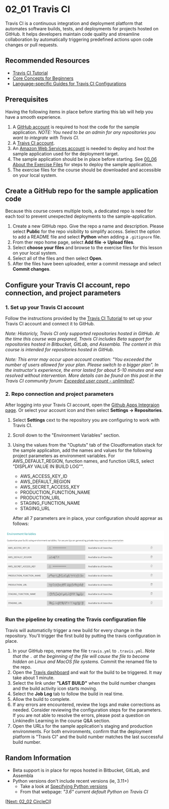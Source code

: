 # 02_01 Travis CI
Travis CI is a continuous integration and deployment platform that automates software builds, tests, and deployments for projects hosted on GitHub. It helps developers maintain code quality and streamline collaboration by automatically triggering predefined actions upon code changes or pull requests.

## Recommended Resources
- [Travis CI Tutorial](https://docs.travis-ci.com/user/tutorial/)
- [Core Concepts for Beginners](https://docs.travis-ci.com/user/for-beginners/)
- [Language-specific Guides for Travis CI Configurations](https://docs.travis-ci.com/user/language-specific/)


## Prerequisites
Having the following items in place before starting this lab will help you have a smooth experience.

1. A [GitHub account](https://github.com/join) is required to host the code for the sample application. *NOTE: You need to be an admin for any repositories you want to integrate with Travis CI.*
2. A [Traivs CI account](https://app.travis-ci.com/signup).
3. An [Amazon Web Services account](https://aws.amazon.com/free) is needed to deploy and host the sample application used for the deployment target.
4. The sample application should be in place before starting.  See [00_06 About the Exercise Files](../../ch0_introduction/00_06_about_the_exercise_files/README.md) for steps to deploy the sample application.
5. The exercise files for the course should be downloaded and accessible on your local system.

## Create a GitHub repo for the sample application code
Because this course covers multiple tools, a dedicated repo is need for each tool to prevent unexpected deployments to the sample-application.

1. Create a new GitHub repo. Give the repo a name and description.  Please select **Public** for the repo visibility to simplify access.  Select the option to add a README file and select **Python** when adding a `.gitignore` file.
2. From ther repo home page, select **Add file -> Upload files**.
3. Select **choose your files** and browse to the exercise files for this lesson on your local system.
4. Select all of the files and then select **Open**.
5. After the files have been uploaded, enter a commit message and select **Commit changes**.

## Configure your Travis CI account, repo connection, and project parameters

### 1. Set up your Travis CI account
Follow the instructions provided by the [Travis CI Tutorial](https://docs.travis-ci.com/user/tutorial/) to set up your Travis CI account and connect it to GitHub.

*Note: Historicly, Travis CI only supported repositories hosted in GitHub.  At the time this course was prepared, Travis CI includes Beta support for repositories hosted in Bitbucket, GitLab, and Assembla.  The content in this course is intended for repositories hosted in GitHub.*

*Note:  This error may occur upon account creation: "You exceeded the number of users allowed for your plan. Please switch to a bigger plan".  In the instructor's experience, the error lasted for about 5-10 minutes and was resolved without intervention.  More details can be found on this post in the Travis CI community forum: [Exceeded user count - unlimited?](https://travis-ci.community/t/exceeded-user-count-unlimited/10484/16).*

### 2. Repo connection and project parameters
After logging into your Travis CI account, open the [Github Apps Integraion page](https://app.travis-ci.com/account/repositories).  Or select your account icon and then select **Settings -> Repositories**.

1. Select **Settings** cext to the repository you are configuring to work with Travis CI.
2. Scroll down to the "Environment Variables" section.
3. Using the values from the "Ouptuts" tab of the Cloudformation stack for the sample applicaiton,  add the names and values for the following project parameters as environment variables.  For AWS_DEFAULT_REGION, function names, and function URLS, select "DISPLAY VALUE IN BUILD LOG"".

   - AWS_ACCESS_KEY_ID
   - AWS_DEFAULT_REGION
   - AWS_SECRET_ACCESS_KEY
   - PRODUCTION_FUNCTION_NAME
   - PRODUCTION_URL
   - STAGING_FUNCTION_NAME
   - STAGING_URL

   After all 7 parameters are in place, your configuration should apprear as follows:

![Travis Environment Variables](Travis-Environment-Variables-SCR-20230916-shdl.png)

### Run the pipeline by creating the Travis configuration file
Travis will automaticlly trigger a new build for every change in the repository.  You'll trigger the first build by putting the travis configuration in place.

1. In your GitHub repo, rename the file `travis.yml` to `.travis.yml`. *Note that the `.` at the beginning of the file will cause the file to become hidden on Linux and MacOS file systems.*  Commit the renamed file to the repo.
2. Open the [Travis dashboard](https://app.travis-ci.com/dashboard) and wait for the build to be triggered.  It may take about 1 minute.
3. Select the link under **"LAST BUILD"** when the build number changes and the build activity icon starts moving.
4. Select the **Job Log** tab to follow the build in real time.
5. Allow the build to complete.
6. If any errors are encountered, review the logs and make corrections as needed.  Consider reviewing the configuration steps for the parameters.  If you are not able to resolve the errors, please post a question on LinkinedIn Learning in the course Q&A section.
7. Open the URLs for the sample application's staging and production environments.  For both environments, confirm that the deployment platform is "Travis CI" and the build number matches the last successful build number.

## Random Information
- Beta support is in place for repos hosted in Bitbucket, GitLab, and Assembla
- Python versions don't include recent versions (ie, 3.11+)
  - Take a look at [Specifying Python versions](https://docs.travis-ci.com/user/languages/python/#specifying-python-versions)
  - From that webpage: *"3.6" current default Python on Travis CI*

[[Next: 02_02 CircleCI](../02_02_circleci/README.md)]
